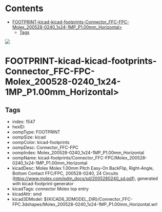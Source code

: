 



Contents
========

* [FOOTPRINT-kicad-kicad-footprints-Connector_FFC-FPC-Molex_200528-0240_1x24-1MP_P1.00mm_Horizontal>](#footprint-kicad-kicad-footprints-connector_ffc-fpc-molex_200528-0240_1x24-1mp_p100mm_horizontal)
	* [Tags](#tags)
  
![][im]
# FOOTPRINT-kicad-kicad-footprints-Connector_FFC-FPC-Molex_200528-0240_1x24-1MP_P1.00mm_Horizontal>

## Tags

- index: 1547
- hexID: 
- oompType: FOOTPRINT
- oompSize: kicad
- oompColor: kicad-footprints
- oompDesc: Connector_FFC-FPC
- oompIndex: Molex_200528-0240_1x24-1MP_P1.00mm_Horizontal
- oompName: kicad-footprints/Connector_FFC-FPC/Molex_200528-0240_1x24-1MP_P1.00mm_Horizontal
- kicadDesc: Molex Molex 1.00mm Pitch Easy-On BackFlip, Right-Angle, Bottom Contact FFC/FPC, 200528-0240, 24 Circuits (https://www.molex.com/pdm_docs/sd/2005280240_sd.pdf), generated with kicad-footprint-generator
- kicadTags: connector Molex  top entry
- kicadAttr: smd
- kicad3DModel: ${KICAD6_3DMODEL_DIR}/Connector_FFC-FPC.3dshapes/Molex_200528-0240_1x24-1MP_P1.00mm_Horizontal.wrl



[im]: image.png
